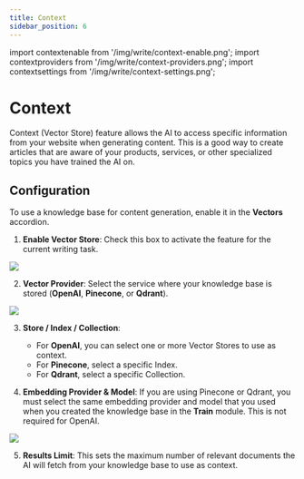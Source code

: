 ```yaml
---
title: Context
sidebar_position: 6
---
```


import contextenable from '/img/write/context-enable.png';
import contextproviders from '/img/write/context-providers.png';
import contextsettings from '/img/write/context-settings.png';

# Context

Context (Vector Store) feature allows the AI to access specific information from your website when generating content. This is a good way to create articles that are aware of your products, services, or other specialized topics you have trained the AI on.

## Configuration

To use a knowledge base for content generation, enable it in the **Vectors** accordion.

1.  **Enable Vector Store**: Check this box to activate the feature for the current writing task.

<img src={contextenable} />

2.  **Vector Provider**: Select the service where your knowledge base is stored (**OpenAI**, **Pinecone**, or **Qdrant**).

<img src={contextproviders} />

3.  **Store / Index / Collection**:
    -   For **OpenAI**, you can select one or more Vector Stores to use as context.
    -   For **Pinecone**, select a specific Index.
    -   For **Qdrant**, select a specific Collection.

4.  **Embedding Provider & Model**: If you are using Pinecone or Qdrant, you must select the same embedding provider and model that you used when you created the knowledge base in the **Train** module. This is not required for OpenAI.

<img src={contextsettings} />

5.  **Results Limit**: This sets the maximum number of relevant documents the AI will fetch from your knowledge base to use as context.